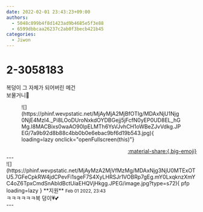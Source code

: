 ```yaml
---
date: 2022-02-01 23:43:23+09:00
authors:
  - 5048c899b4f8d1423ad9b4685e5f3e88
  - 6599dbbcaa26237c2ab0f3becb421b45
categories:
  - Jiwon
---
```


# 2-3058183

<div class="post-container" markdown="1">
<div class="content-container md-sidebar__scrollwrap" markdown="1">

복덩이 그 자체가 되어버린 메건 <br>보물거니💛
<figure markdown="1">
![](https://phinf.wevpstatic.net/MjAyMjA2MjBfOTIg/MDAxNjU1Njg0NjE4MzI4._Pi8LOoDUroNxkdOYDBGejj5jFcfN0yEP0UD8EL_hGMg.I8MACBixs0waAO90lpELMTh6YsVJvhCH1oWBeZJvVdkg.JPEG/7a9b92d8b88c4bb0b0e6ebac9bf6d19b543.jpg){ loading=lazy onclick="openFullscreen(this)"}
</figure>


</div>
</div>

<div style="text-align: right;" markdown="1">
<a href="https://weverse.io/fromis9/fanpost/2-3058183" style="text-align: right;">:material-share:{.big-emoji}</a>
</div>
---

<div class="comments-container md-sidebar__scrollwrap" markdown="1">
<div class="comment" markdown="1">
<div class='id-container' markdown="1">
![](https://phinf.wevpstatic.net/MjAyMzA2MjVfMzMg/MDAxNjg3NjU0MTExOTU5.7GFeCpkRW4jdCPevFi1sgeF7S4XyLHRSJr1VOBRp7gEg.mY0LxqknzXmYC4oZ6TpxCmdSnAbldBctUiaEHQVjHkgg.JPEG/image.jpg?type=s72){ pfp loading=lazy }
**<span class="artist">지원</span>** <small>Feb 01 2022, 23:43</small><br>
</div>
<div class='comment-body' markdown="1">
ㅋㅋㅋㅋㅋㅋ복 덩이💗💕
</div>
</div>
</div>
---
